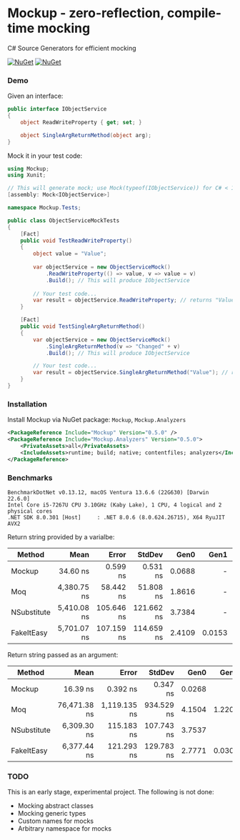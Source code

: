 # Mockup - zero-reflection, compile-time mocking

C# Source Generators for efficient mocking

[![NuGet](https://img.shields.io/nuget/v/Mockup.svg)](https://www.nuget.org/packages/Mockup/)
[![NuGet](https://img.shields.io/nuget/v/Mockup.Analyzers.svg)](https://www.nuget.org/packages/Mockup.Analyzers/)

### Demo

Given an interface:


```csharp
public interface IObjectService
{   
    object ReadWriteProperty { get; set; }

    object SingleArgReturnMethod(object arg);
}
```

Mock it in your test code:

```csharp
using Mockup;
using Xunit;

// This will generate mock; use Mock(typeof(IObjectService)) for C# < 11.0
[assembly: Mock<IObjectService>]

namespace Mockup.Tests;

public class ObjectServiceMockTests
{
    [Fact]
    public void TestReadWriteProperty()
    {
        object value = "Value";
        
        var objectService = new ObjectServiceMock()
            .ReadWriteProperty(() => value, v => value = v)
            .Build(); // This will produce IObjectService
        
        // Your test code...
        var result = objectService.ReadWriteProperty; // returns "Value"
    }

    [Fact]
    public void TestSingleArgReturnMethod()
    {
        var objectService = new ObjectServiceMock()
            .SingleArgReturnMethod(v => "Changed" + v)
            .Build(); // This will produce IObjectService

        // Your test code...
        var result = objectService.SingleArgReturnMethod("Value"); // returns "ChangedValue"
    }
}
```

### Installation

Install Mockup via NuGet package: `Mockup`, `Mockup.Analyzers`

```xml
<PackageReference Include="Mockup" Version="0.5.0" />
<PackageReference Include="Mockup.Analyzers" Version="0.5.0">
    <PrivateAssets>all</PrivateAssets>
    <IncludeAssets>runtime; build; native; contentfiles; analyzers</IncludeAssets>
</PackageReference>
```

### Benchmarks

```
BenchmarkDotNet v0.13.12, macOS Ventura 13.6.6 (22G630) [Darwin 22.6.0]
Intel Core i5-7267U CPU 3.10GHz (Kaby Lake), 1 CPU, 4 logical and 2 physical cores
.NET SDK 8.0.301 [Host]     : .NET 8.0.6 (8.0.624.26715), X64 RyuJIT AVX2
```

Return string provided by a varialbe:

| Method      | Mean        | Error      | StdDev     | Gen0   | Gen1   | Gen2   | Allocated |
|------------ |------------:|-----------:|-----------:|-------:|-------:|-------:|----------:|
| Mockup      |    34.60 ns |   0.599 ns |   0.531 ns | 0.0688 |      - |      - |     144 B |
| Moq         | 4,380.75 ns |  58.442 ns |  51.808 ns | 1.8616 |      - |      - |    3905 B |
| NSubstitute | 5,410.08 ns | 105.646 ns | 121.662 ns | 3.7384 |      - |      - |    7833 B |
| FakeItEasy  | 5,701.07 ns | 107.159 ns | 114.659 ns | 2.4109 | 0.0153 | 0.0076 |    5057 B |

Return string passed as an argument:

| Method      | Mean         | Error        | StdDev     | Gen0   | Gen1   | Gen2   | Allocated |
|------------ |-------------:|-------------:|-----------:|-------:|-------:|-------:|----------:|
| Mockup      |     16.39 ns |     0.392 ns |   0.347 ns | 0.0268 |      - |      - |      56 B |
| Moq         | 76,471.38 ns | 1,119.135 ns | 934.529 ns | 4.1504 | 1.2207 | 0.4883 |    9118 B |
| NSubstitute |  6,309.30 ns |   115.183 ns | 107.743 ns | 3.7537 |      - |      - |    7905 B |
| FakeItEasy  |  6,377.44 ns |   121.293 ns | 129.783 ns | 2.7771 | 0.0305 | 0.0305 |    5861 B |

### TODO

This is an early stage, experimental project. The following is not done:

* Mocking abstract classes
* Mocking generic types
* Custom names for mocks
* Arbitrary namespace for mocks
